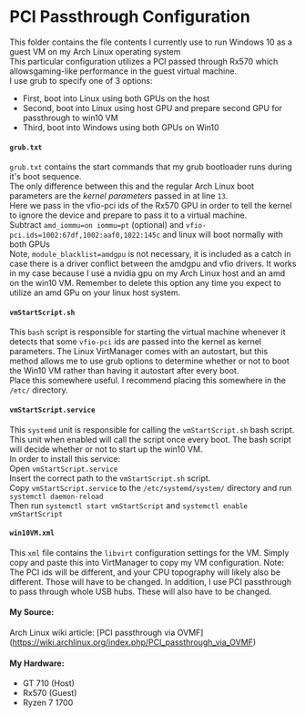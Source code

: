 # PCI Passthrough Configuration

This folder contains the file contents I currently use to run Windows 10 as a guest VM on my Arch Linux operating system    
This particular configuration utilizes a PCI passed through Rx570 which allowsgaming-like performance in the guest virtual machine.    
I use grub to specify one of 3 options:
- First, boot into Linux using both GPUs on the host
- Second, boot into Linux using host GPU and prepare second GPU for passthrough to win10 VM
- Third, boot into Windows using both GPUs on Win10

#### `grub.txt`
`grub.txt` contains the start commands that my grub bootloader runs during it's boot sequence.    
The only difference between this and the regular Arch Linux boot parameters are the *kernel parameters* passed in at line `13`.    
Here we pass in the vfio-pci ids of the Rx570 GPU in order to tell the kernel to ignore the device and prepare to pass it to a virtual machine.    
Subtract `amd_iommu=on iommu=pt` (optional) and `vfio-pci.ids=1002:67df,1002:aaf0,1022:145c` and linux will boot normally with both GPUs   
Note, `module_blacklist=amdgpu` is not necessary, it is included as a catch in case there is a driver conflict between the amdgpu and vfio drivers. It works in my case because I use a nvidia gpu on my Arch Linux host and an amd on the win10 VM. Remember to delete this option any time you expect to utilize an amd GPu on your linux host system.

#### `vmStartScript.sh`
This `bash` script is responsible for starting the virtual machine whenever it detects that some `vfio-pci` ids are passed into the kernel as kernel parameters. The Linux VirtManager comes with an autostart, but this method allows me to use grub options to determine whether or not to boot the Win10 VM rather than having it autostart after every boot.    
Place this somewhere useful. I recommend placing this somewhere in the `/etc/` directory.


#### `vmStartScript.service`
This `systemd` unit is responsible for calling the `vmStartScript.sh` bash script. This unit when enabled will call the script once every boot. The bash script will decide whether or not to start up the win10 VM.    
In order to install this service:   
Open `vmStartScript.service`    
Insert the correct path to the `vmStartScript.sh` script.    
Copy `vmStartScript.service` to the `/etc/systemd/system/` directory and run `systemctl daemon-reload`    
Then run `systemctl start vmStartScript` and `systemctl enable vmStartScript`


#### `win10VM.xml`
This `xml` file contains the `libvirt` configuration settings for the VM. Simply copy and paste this into VirtManager to copy my VM configuration. Note: The PCI ids will be different, and your CPU topography will likely also be different. Those will have to be changed. In addition, I use PCI passthrough to pass through whole USB hubs. These will also have to be changed. 


#### My Source:
Arch Linux wiki article: [PCI passthrough via OVMF] (https://wiki.archlinux.org/index.php/PCI_passthrough_via_OVMF)

#### My Hardware:
- GT 710 (Host)
- Rx570 (Guest)
- Ryzen 7 1700
